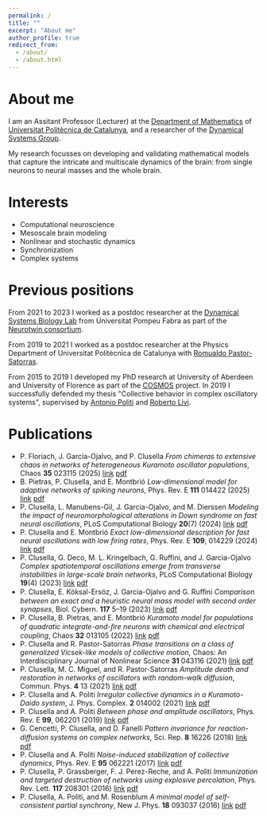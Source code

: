 ```yaml
---
permalink: /
title: ""
excerpt: "About me"
author_profile: true
redirect_from: 
  - /about/
  - /about.html
---
```

# About me

I am an Assitant Professor (Lecturer) at the [Department of Mathematics](https://mat.upc.edu/en) of [Universitat Politècnica de Catalunya](https://www.upc.edu/ca), and a researcher of the 
[Dynamical Systems Group](https://dynamicalsystems.upc.edu/en).

My research focusses on developing and validating mathematical models that capture the intricate and multiscale dynamics of the brain: from single neurons to neural masses and the whole brain.

# Interests

- Computational neuroscience
- Mesoscale brain modeling
- Nonlinear and stochastic dynamics
- Synchronization
- Complex systems

# Previous positions

From 2021 to 2023 I worked as a postdoc researcher at the [Dynamical Systems Biology Lab](https://www.upf.edu/web/dsb) from Universitat Pompeu Fabra as part of the [Neurotwin consortium](https://www.neurotwin.eu). 

From 2019 to 2021 I worked as a postdoc researcher at the Physics Department of Universitat Politècnica de Catalunya with [Romualdo Pastor-Satorras](http://www-fen.upc.es/~romu/).

From 2015 to 2019 I developed my PhD research at University of Aberdeen and University of Florence as part of the [COSMOS](https://cordis.europa.eu/article/id/124485-next-generation-of-scientists-for-modelling-and-analysing-complex-systems) project. In 2019 I successfully defended my thesis "Collective behavior in complex oscillatory systems", supervised by [Antonio Politi](https://scholar.google.com/citations?user=K_rUMrQAAAAJ&hl=en) and [Roberto Livi](https://scholar.google.com/citations?user=A6MF588AAAAJ&hl=it).

# Publications

- P. Floriach, J. Garcia-Ojalvo, and P. Clusella *From chimeras to extensive chaos in networks of heterogeneous Kuramoto oscillator populations*, Chaos **35** 023115 (2025) [link](https://doi.org/10.1063/5.0243379) [pdf](https://github.com/pclus/pclus.github.io/raw/master/files/floriach2025.pdf)
- B. Pietras, P. Clusella, and E. Montbrió *Low-dimensional model for adaptive networks of spiking neurons*, Phys. Rev. E **111** 014422 (2025) [link](https://doi.org/10.1103/PhysRevE.111.014422) [pdf](https://github.com/pclus/pclus.github.io/raw/master/files/pietras2025.pdf)
- P. Clusella, L. Manubens-Gil, J. Garcia-Ojalvo, and M. Dierssen *Modeling the impact of neuromorphological alterations in Down syndrome on fast neural oscillations*, PLoS Computational Biology **20**(7) (2024) [link](https://doi.org/10.1371/journal.pcbi.1012259) [pdf](https://github.com/pclus/pclus.github.io/raw/master/files/clusella2024b.pdf)
- P. Clusella and E. Montbrió *Exact low-dimensional description for fast neural oscillations with low firing rates*, Phys. Rev. E **109**, 014229 (2024) [link](https://doi.org/10.1103/PhysRevE.109.014229) [pdf](https://github.com/pclus/pclus.github.io/raw/master/files/clusella2024.pdf)
- P. Clusella, G. Deco, M. L. Kringelbach, G. Ruffini, and J. Garcia-Ojalvo *Complex spatiotemporal oscillations emerge from transverse instabilities in large-scale brain networks*,   PLoS Computational Biology **19**(4) (2023) [link](https://doi.org/10.1371/journal.pcbi.1010781) [pdf](https://github.com/pclus/pclus.github.io/raw/master/files/clusella2023b.pdf)
- P. Clusella, E. Köksal-Ersöz, J. Garcia-Ojalvo and G. Ruﬃni *Comparison between an exact and a heuristic neural mass model with second order synapses*, Biol. Cybern. **117** 5–19 (2023) [link](https://link.springer.com/article/10.1007/s00422-022-00952-7) [pdf](https://github.com/pclus/pclus.github.io/raw/master/files/clusella2023.pdf)
- P. Clusella, B. Pietras, and E. Montbrió *Kuramoto model for populations of quadratic integrate-and-ﬁre neurons with chemical and electrical coupling*, Chaos **32** 013105 (2022) [link](https://aip.scitation.org/doi/10.1063/5.0075285) [pdf](https://github.com/pclus/pclus.github.io/raw/master/files/clusella2022.pdf)
- P. Clusella and R. Pastor-Satorras *Phase transitions on a class of generalized Vicsek-like models of collective motion*, Chaos: An Interdisciplinary Journal of Nonlinear Science **31** 043116 (2021) [link](https://aip.scitation.org/doi/10.1063/5.0046926) [pdf](https://github.com/pclus/pclus.github.io/raw/master/files/clusella2021c.pdf)
- P. Clusella, M. C. Miguel, and R. Pastor-Satorras *Amplitude death and restoration in networks of oscillators with random-walk diffusion*, Commun. Phys. **4** 13 (2021) [link](https://www.nature.com/articles/s42005-020-00516-w) [pdf](https://github.com/pclus/pclus.github.io/raw/master/files/clusella2021b.pdf)
- P. Clusella and A. Politi *Irregular collective dynamics in a Kuramoto-Daido system*, J. Phys. Complex. **2** 014002 (2021) [link](https://iopscience.iop.org/article/10.1088/2632-072X/abd3af) [pdf](https://github.com/pclus/pclus.github.io/raw/master/files/clusella2021.pdf)
- P. Clusella and A. Politi *Between phase and amplitude oscillators*, Phys. Rev. E **99**, 062201 (2019) [link](https://journals.aps.org/pre/abstract/10.1103/PhysRevE.99.062201) [pdf](https://github.com/pclus/pclus.github.io/raw/master/files/clusella2019.pdf)
- G. Cencetti, P. Clusella, and D. Fanelli *Pattern invariance for reaction-diﬀusion systems on complex networks*, Sci. Rep. **8** 16226 (2018) [link](https://www.nature.com/articles/s41598-018-34372-0) [pdf](https://github.com/pclus/pclus.github.io/raw/master/files/cencetti2018.pdf)
- P. Clusella and A. Politi *Noise-induced stabilization of collective dynamics*, Phys. Rev. E **95** 062221 (2017) [link](https://journals.aps.org/pre/abstract/10.1103/PhysRevE.95.062221) [pdf](https://github.com/pclus/pclus.github.io/raw/master/files/clusella2017.pdf)
- P. Clusella, P. Grassberger, F. J. Perez-Reche, and A. Politi *Immunization and targeted destruction of networks using explosive percolation*, Phys. Rev. Lett. **117** 208301 (2016) [link](https://journals.aps.org/prl/abstract/10.1103/PhysRevLett.117.208301) [pdf](https://github.com/pclus/pclus.github.io/raw/master/files/clusella2016b.pdf)
- P. Clusella, A. Politi, and M. Rosenblum *A minimal model of self-consistent partial synchrony*, New J. Phys. **18** 093037 (2016) [link](https://iopscience.iop.org/article/10.1088/1367-2630/18/9/093037) [pdf](https://github.com/pclus/pclus.github.io/raw/master/files/clusella2016.pdf)

